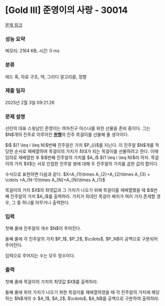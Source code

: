 # [Gold III] 준영이의 사랑 - 30014 

[문제 링크](https://www.acmicpc.net/problem/30014) 

### 성능 요약

메모리: 2164 KB, 시간: 0 ms

### 분류

애드 혹, 자료 구조, 덱, 그리디 알고리즘, 정렬

### 제출 일자

2025년 2월 3일 09:21:26

### 문제 설명

<p>선린의 대표 스윗남인 준영이는 여자친구 아스나를 위한 선물을 준비 중이다. 그는 $N$개의 진주로 이루어진 <u><strong>원형</strong></u>의 진주 목걸이를 선물해 줄 생각이다.</p>

<p>$i$ $(1 \leq i \leq N)$번째 진주알은 가치 $P_{i}$를 지닌다. 이 진주알 $N$개를 적당한 순서로 재배열하여 목걸이의 가치가 최대가 되는 목걸이를 선물하려고 한다. 이때 임의로 재배열한 후 $i$번째 진주알의 가치를 $A_i$ $(1 \leq i \leq N)$라 하자. 목걸이의 가치 $X$는 서로 인접한 진주알 쌍에 대해 두 진주알의 가치를 곱한 값의 합이다.</p>

<p>수식으로 표현하면 다음과 같다. $X=A_{1}\times A_{2}+A_{2}\times A_{3} + \cdots +A_{N-1}\times A_{N}+A_{N}\times A_{1}$</p>

<p>목걸이의 가치 $X$의 최댓값과 그 가치가 나오기 위해 목걸이를 재배열했을 때 $i$번째 진주알의 가치 $A_i$를 출력하라. 가치가 최대인 목걸이 배치가 여러 가지 존재할 경우, 그 중 하나를 아무거나 출력한다.</p>

### 입력 

 <p>첫째 줄에 진주알의 개수 $N$이 주어진다.</p>

<p>둘째 줄에 각 진주알의 가치 $P_1$, $P_2$, $\cdots$, $P_N$이 공백으로 구분되어 주어진다. </p>

<p>입력으로 주어지는 수는 모두 정수이다.</p>

### 출력 

 <p>첫째 줄에 목걸이의 가치의 최댓값 $X$를 출력하라.</p>

<p>둘째 줄에 위의 가치가 나오기 위한 목걸이를 재배열하였을 때 각 진주알의 가치에 해당하는 $N$개의 수 $A_1$, $A_2$, $\cdots$, $A_N$를 공백으로 구분하여 출력하라.</p>

